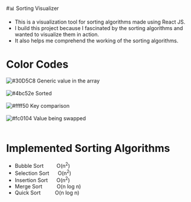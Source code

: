 #📊 Sorting Visualizer

- This is a visualization tool for sorting algorithms made using React JS. 
- I build this project because I fascinated by the sorting algorithms and wanted to visualize them in action.
- It also helps me comprehend the working of the sorting algorithms.

# Color Codes
![#30D5C8](https://via.placeholder.com/15/30D5C8/000000?text=+)  Generic value in the array <br><br>
![#4bc52e](https://via.placeholder.com/15/4bc52e/000000?text=+)  Sorted <br><br>
![#ffff50](https://via.placeholder.com/15/ffff50/000000?text=+)  Key comparison <br><br>
![#fc0104](https://via.placeholder.com/15/fc0104/000000?text=+)  Value being swapped <br><br>

# Implemented Sorting Algorithms
- Bubble Sort &nbsp;&nbsp;&nbsp;&nbsp;&nbsp;&nbsp;&nbsp; O(n<sup>2</sup>)
- Selection Sort &nbsp;&nbsp;&nbsp;&nbsp; O(n<sup>2</sup>)
- Insertion Sort &nbsp;&nbsp;&nbsp;&nbsp; O(n<sup>2</sup>)
- Merge Sort &nbsp;&nbsp;&nbsp;&nbsp;&nbsp;&nbsp;&nbsp;&nbsp; O(n log n)
- Quick Sort &nbsp;&nbsp;&nbsp;&nbsp;&nbsp;&nbsp;&nbsp;&nbsp; O(n log n)

